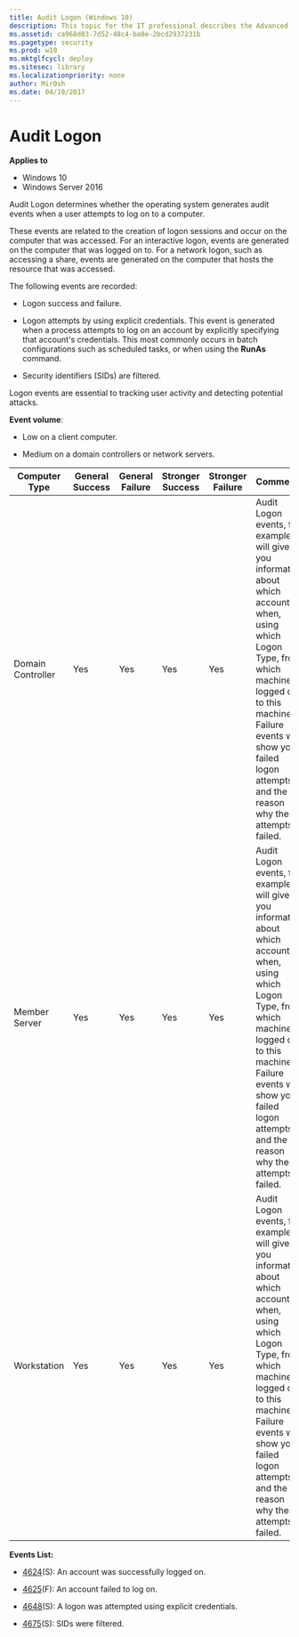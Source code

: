 ```yaml
---
title: Audit Logon (Windows 10)
description: This topic for the IT professional describes the Advanced Security Audit policy setting, Audit Logon, which determines whether the operating system generates audit events when a user attempts to log on to a computer.
ms.assetid: ca968d03-7d52-48c4-ba0e-2bcd2937231b
ms.pagetype: security
ms.prod: w10
ms.mktglfcycl: deploy
ms.sitesec: library
ms.localizationpriority: none
author: Mir0sh
ms.date: 04/19/2017
---
```


# Audit Logon

**Applies to**
-   Windows 10
-   Windows Server 2016


Audit Logon determines whether the operating system generates audit events when a user attempts to log on to a computer.

These events are related to the creation of logon sessions and occur on the computer that was accessed. For an interactive logon, events are generated on the computer that was logged on to. For a network logon, such as accessing a share, events are generated on the computer that hosts the resource that was accessed.

The following events are recorded:

-   Logon success and failure.

-   Logon attempts by using explicit credentials. This event is generated when a process attempts to log on an account by explicitly specifying that account's credentials. This most commonly occurs in batch configurations such as scheduled tasks, or when using the **RunAs** command.

-   Security identifiers (SIDs) are filtered.

Logon events are essential to tracking user activity and detecting potential attacks.

**Event volume**:

-   Low on a client computer.

-   Medium on a domain controllers or network servers.

| Computer Type     | General Success | General Failure | Stronger Success | Stronger Failure | Comments                                                                                                                                                                                                                                                          |
|-------------------|-----------------|-----------------|------------------|------------------|-------------------------------------------------------------------------------------------------------------------------------------------------------------------------------------------------------------------------------------------------------------------|
| Domain Controller | Yes             | Yes             | Yes              | Yes              | Audit Logon events, for example, will give you information about which account, when, using which Logon Type, from which machine logged on to this machine.<br>Failure events will show you failed logon attempts and the reason why these attempts failed. |
| Member Server     | Yes             | Yes             | Yes              | Yes              | Audit Logon events, for example, will give you information about which account, when, using which Logon Type, from which machine logged on to this machine.<br>Failure events will show you failed logon attempts and the reason why these attempts failed. |
| Workstation       | Yes             | Yes             | Yes              | Yes              | Audit Logon events, for example, will give you information about which account, when, using which Logon Type, from which machine logged on to this machine.<br>Failure events will show you failed logon attempts and the reason why these attempts failed. |

**Events List:**

-   [4624](event-4624.md)(S): An account was successfully logged on.

-   [4625](event-4625.md)(F): An account failed to log on.

-   [4648](event-4648.md)(S): A logon was attempted using explicit credentials.

-   [4675](event-4675.md)(S): SIDs were filtered.

